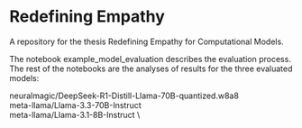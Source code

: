 # Redefining Empathy
A repository for the thesis Redefining Empathy for Computational Models.

The notebook example_model_evaluation describes the evaluation process. 
The rest of the notebooks are the analyses of results for the three evaluated models: 

neuralmagic/DeepSeek-R1-Distill-Llama-70B-quantized.w8a8 \
meta-llama/Llama-3.3-70B-Instruct \
meta-llama/Llama-3.1-8B-Instruct \


